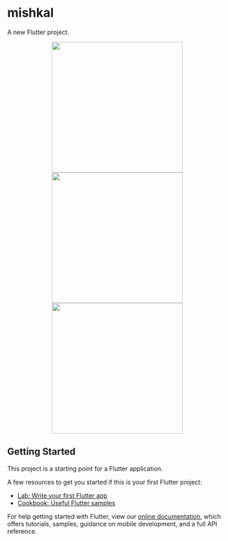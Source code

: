 # mishkal

A new Flutter project.
<div align="center">
    <img src="https://github.com/tarekDZ2019/mishkal-App/blob/master/images/home1.png" width="300px"</img>
    <img src="https://github.com/tarekDZ2019/mishkal-App/blob/master/images/text2.png" width="300px"</img> 
    <img src="https://github.com/tarekDZ2019/mishkal-App/blob/master/images/text1.png" width="300px"</img> 
</div>


## Getting Started

This project is a starting point for a Flutter application.

A few resources to get you started if this is your first Flutter project:

- [Lab: Write your first Flutter app](https://flutter.io/docs/get-started/codelab)
- [Cookbook: Useful Flutter samples](https://flutter.io/docs/cookbook)

For help getting started with Flutter, view our 
[online documentation](https://flutter.io/docs), which offers tutorials, 
samples, guidance on mobile development, and a full API reference.
